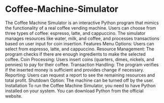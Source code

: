 # Coffee-Machine-Simulator
The Coffee Machine Simulator is an interactive Python program that mimics the functionality of a real coffee vending machine. Users can choose from three types of coffee: espresso, latte, and cappuccino. The simulator manages resources like water, milk, and coffee, and processes transactions based on user input for coin insertion.
Features
Menu Options: Users can select from espresso, latte, and cappuccino.
Resource Management: The program checks if there are enough ingredients to make the selected coffee.
Coin Processing: Users insert coins (quarters, dimes, nickels, and pennies) to pay for their coffee.
Transaction Handling: The program verifies if the inserted money is sufficient and provides change if necessary.
Reporting: Users can request a report to see the remaining resources and total profit.
Shutdown Option: The machine can be turned off by the user.
Installation
To run the Coffee Machine Simulator, you need to have Python installed on your system. You can download Python from the official website.
